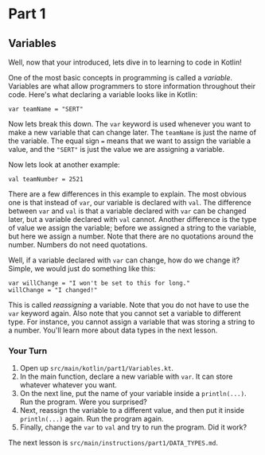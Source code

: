 # Part 1
## Variables

Well, now that your introduced, lets dive in to learning to code in Kotlin!

One of the most basic concepts in programming is called a *variable*. Variables are what allow
programmers to store information throughout their code. Here's what declaring a variable looks
like in Kotlin:

```
var teamName = "SERT"
```

Now lets break this down. The `var` keyword is used whenever you want to make a new variable that
can change later. The `teamName` is just the name of the variable. The equal sign `=` means that
we want to assign the variable a value, and the `"SERT"` is just the value we are assigning a
variable.

Now lets look at another example:

```
val teamNumber = 2521
```

There are a few differences in this example to explain. The most obvious one is that instead of
`var`, our variable is declared with `val`. The difference between `var` and `val` is that a
variable declared with `var` can be changed later, but a variable declared with `val` cannot.
Another difference is the type of value we assign the variable; before we assigned a string
to the variable, but here we assign a number. Note that there are no quotations around the number.
Numbers do not need quotations.

Well, if a variable declared with `var` can change, how do we change it? Simple, we would just do
something like this:

```
var willChange = "I won't be set to this for long."
willChange = "I changed!"
```

This is called *reassigning* a variable. Note that you do not have to use the `var` keyword again. 
Also note that you cannot set a variable to different type. For instance, you cannot assign a
variable that was storing a string to a number. You'll learn more about data types in the next 
lesson.

### Your Turn

1. Open up `src/main/kotlin/part1/Variables.kt`.
2. In the main function, declare a new variable with `var`. It can store whatever whatever you want.
3. On the next line, put the name of your variable inside a `println(...)`. Run the program. Were 
you surprised?
4. Next, reassign the variable to a different value, and then put it inside `println(...)` again.
Run the program again.
5. Finally, change the `var` to `val` and try to run the program. Did it work?

The next lesson is `src/main/instructions/part1/DATA_TYPES.md`.
